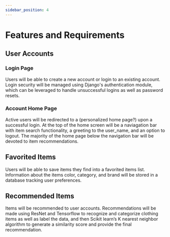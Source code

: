 ```yaml
---
sidebar_position: 4
---
```


# Features and Requirements

## User Accounts

### Login Page

Users will be able to create a new account or login to an existing account. Login security will be managed using Django's authentication module, which can be leveraged to handle unsuccessful logins as well as password resets.

### Account Home Page

Active users will be redirected to a (personalized home page?) upon a successful login. At the top of the home screen will be a naviagation bar with item search functionality, a greeting to the user_name, and an option to logout. The majority of the home page below the navigation bar will be devoted to item recommendations.

## Favorited Items

Users will be able to save items they find into a favorited items list. Information about the items color, category, and brand will be stored in a database tracking user preferences.

## Recommended Items

Items will be recommended to user accounts. Recommendations will be made using ResNet and Tensorflow to recognize and categorize clothing items as well as label the data, and then Scikit learn’s K nearest neighbor algorithm to generate a similarity score and provide the final recommendation.